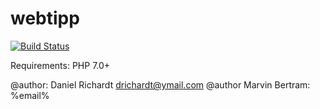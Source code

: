 # webtipp
[![Build Status](https://travis-ci.org/webtipp/webtipp.svg?branch=development)](https://travis-ci.org/webtipp/webtipp)


Requirements:
PHP 7.0+

@author: Daniel Richardt drichardt@ymail.com
@author Marvin Bertram: %email%
